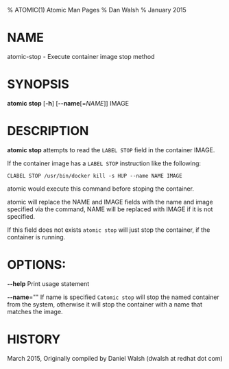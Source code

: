 % ATOMIC(1) Atomic Man Pages
% Dan Walsh
% January 2015
# NAME
atomic-stop - Execute container image stop method

# SYNOPSIS
**atomic stop**
[**-h**]
[**--name**[=*NAME*]]
IMAGE

# DESCRIPTION
**atomic stop** attempts to read the `LABEL STOP` field in the container
IMAGE.

If the container image has a `LABEL STOP` instruction like the following:

```CLABEL STOP /usr/bin/docker kill -s HUP --name NAME IMAGE```

atomic would execute this command before stoping the container.

atomic will replace the NAME and IMAGE fields with the name and image specified via the command,  NAME will be replaced with IMAGE if it is not specified.

If this field does not exists `atomic stop` will just stop the container, if
the container is running.

# OPTIONS:
**--help**
  Print usage statement

**--name**=""
   If name is specified `Catomic stop` will stop the named container from the
   system, otherwise it will stop the container with a name that matches the
   image.

# HISTORY
March 2015, Originally compiled by Daniel Walsh (dwalsh at redhat dot com)
